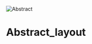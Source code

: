 ![Abstract](https://user-images.githubusercontent.com/74706560/110796992-441bd980-8281-11eb-86ec-250a03ebccee.png)
# Abstract_layout
